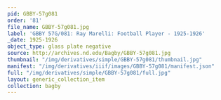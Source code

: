 ```yaml
---
pid: GBBY-57g081
order: '81'
file_name: GBBY-57g081.jpg
label: 'GBBY 57G/081: Ray Marelli: Football Player - 1925-1926'
_date: 1925-1926
object_type: glass plate negative
source: http://archives.nd.edu/Bagby/GBBY-57g081.jpg
thumbnail: "/img/derivatives/simple/GBBY-57g081/thumbnail.jpg"
manifest: "/img/derivatives/iiif/images/GBBY-57g081/manifest.json"
full: "/img/derivatives/simple/GBBY-57g081/full.jpg"
layout: generic_collection_item
collection: bagby
---
```

